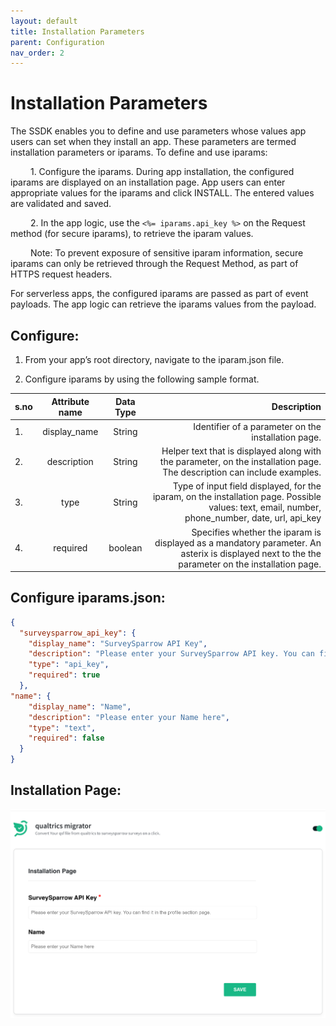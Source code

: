 ```yaml
---
layout: default
title: Installation Parameters
parent: Configuration
nav_order: 2
---
```

# **Installation Parameters**

The SSDK enables you to define and use parameters whose values app users can set when they install an app. These parameters are termed installation parameters or iparams. To define and use iparams:

&emsp;&emsp; 1. Configure the iparams. During app installation, the configured iparams are displayed on an installation page. App users can enter appropriate values for the iparams and click INSTALL. The entered values are validated and saved.

&emsp;&emsp; 2. In the app logic, use the `<%= iparams.api_key %>` on the Request method (for secure iparams), to retrieve the iparam values.

&emsp;&emsp; Note: To prevent exposure of sensitive iparam information, secure iparams can only be retrieved through the Request Method, as part of HTTPS request headers.

For serverless apps, the configured iparams are passed as part of event payloads. The app logic can retrieve the iparams values from the payload.

## **Configure:**

1. From your app’s root directory, navigate to the iparam.json file.

2. Configure iparams by using the following sample format.
 
|s.no| Attribute name | Data Type | Description |
| ------------- |:-------------:| :-------------: |-----:|
|1.| display_name | String | Identifier of a parameter on the installation page.|
|2.| description | String | Helper text that is displayed along with the parameter, on the installation page. The description can include examples. |
|3.| type | String | Type of input field displayed, for the iparam, on the installation page. Possible values: text, email, number, phone_number, date, url, api_key |
| 4.| required | boolean | Specifies whether the iparam is displayed as a mandatory parameter. An asterix is displayed next to the the parameter on the installation page. |

## **Configure iparams.json:**

```json 
{
  "surveysparrow_api_key": {
    "display_name": "SurveySparrow API Key",
    "description": "Please enter your SurveySparrow API key. You can find it in the profile section page",
    "type": "api_key",
    "required": true
  },
"name": {
    "display_name": "Name",
    "description": "Please enter your Name here",
    "type": "text",
    "required": false
  }
}

```

## **Installation Page:**

![image-4](../../assets/image4.png)

